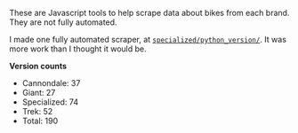 These are Javascript tools to help scrape data about bikes from each brand. They are not fully automated.

I made one fully automated scraper, at [`specialized/python_version/`](specialized/python_version/). It was more work than I thought it would be.


**Version counts**
* Cannondale: 37
* Giant: 27
* Specialized: 74
* Trek: 52
* Total: 190